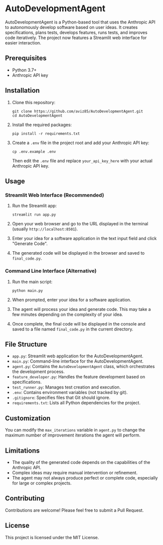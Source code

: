 # AutoDevelopmentAgent

AutoDevelopmentAgent is a Python-based tool that uses the Anthropic API to autonomously develop software based on user ideas. It creates specifications, plans tests, develops features, runs tests, and improves code iteratively. The project now features a Streamlit web interface for easier interaction.

## Prerequisites

- Python 3.7+
- Anthropic API key

## Installation

1. Clone this repository:
   ```
   git clone https://github.com/aviz85/AutoDevelopmentAgent.git
   cd AutoDevelopmentAgent
   ```

2. Install the required packages:
   ```
   pip install -r requirements.txt
   ```

3. Create a `.env` file in the project root and add your Anthropic API key:
   ```
   cp .env.example .env
   ```
   Then edit the `.env` file and replace `your_api_key_here` with your actual Anthropic API key.

## Usage

### Streamlit Web Interface (Recommended)

1. Run the Streamlit app:
   ```
   streamlit run app.py
   ```

2. Open your web browser and go to the URL displayed in the terminal (usually `http://localhost:8501`).

3. Enter your idea for a software application in the text input field and click "Generate Code".

4. The generated code will be displayed in the browser and saved to `final_code.py`.

### Command Line Interface (Alternative)

1. Run the main script:
   ```
   python main.py
   ```

2. When prompted, enter your idea for a software application.

3. The agent will process your idea and generate code. This may take a few minutes depending on the complexity of your idea.

4. Once complete, the final code will be displayed in the console and saved to a file named `final_code.py` in the current directory.

## File Structure

- `app.py`: Streamlit web application for the AutoDevelopmentAgent.
- `main.py`: Command-line interface for the AutoDevelopmentAgent.
- `agent.py`: Contains the `AutoDevelopmentAgent` class, which orchestrates the development process.
- `feature_developer.py`: Handles the feature development based on specifications.
- `test_runner.py`: Manages test creation and execution.
- `.env`: Contains environment variables (not tracked by git).
- `.gitignore`: Specifies files that Git should ignore.
- `requirements.txt`: Lists all Python dependencies for the project.

## Customization

You can modify the `max_iterations` variable in `agent.py` to change the maximum number of improvement iterations the agent will perform.

## Limitations

- The quality of the generated code depends on the capabilities of the Anthropic API.
- Complex ideas may require manual intervention or refinement.
- The agent may not always produce perfect or complete code, especially for large or complex projects.

## Contributing

Contributions are welcome! Please feel free to submit a Pull Request.

## License

This project is licensed under the MIT License.
